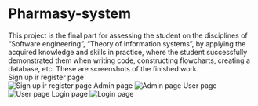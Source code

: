 # Pharmasy-system
This project is the final part for assessing the student on the disciplines of “Software engineering”, “Theory of Information systems”, by applying the acquired knowledge and skills in practice, where the student successfully demonstrated them when writing code, constructing flowcharts, creating a database, etc.
These are screenshots of the finished work.                                                                                                                                                                                                                                
Sign up ir register page                                                                        
![Sign up ir register page](https://github.com/Yerassyl04/Pharmasy-system/assets/136106017/81f9c284-34be-41b4-a6f4-44b5f19d425c)
Admin page
![Admin page](https://github.com/Yerassyl04/Pharmasy-system/assets/136106017/16ddd1c5-7a2b-4a0c-8874-9a6f56802cbe)
User page
![User page](https://github.com/Yerassyl04/Pharmasy-system/assets/136106017/b9b6b2d7-f4da-4b69-a4b0-6c88ee379132)
Login page
![Login page](https://github.com/Yerassyl04/Pharmasy-system/assets/136106017/786044e5-ff36-4246-ba8a-833cdf755f00)
